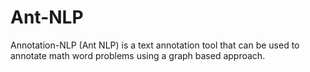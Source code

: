 # Ant-NLP
Annotation-NLP (Ant NLP) is a text annotation tool that can be used to annotate math word problems using a graph based approach.
